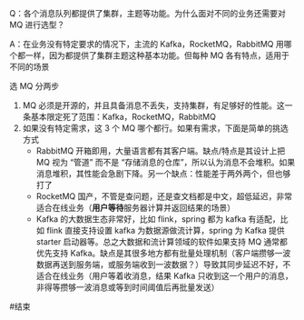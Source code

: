 Q：各个消息队列都提供了集群，主题等功能。为什么面对不同的业务还需要对 MQ 进行选型？

A：在业务没有特定要求的情况下，主流的 Kafka，RocketMQ，RabbitMQ 用哪个都一样，因为都提供了集群主题这种基本功能。但每种 MQ 各有特点，适用于不同的场景

选 MQ 分两步

1. MQ 必须是开源的，并且具备消息不丢失，支持集群，有足够好的性能。这一条基本限定死了范围：Kafka，RocketMQ，RabbitMQ
2. 如果没有特定需求，这 3 个 MQ 哪个都行。如果有需求，下面是简单的挑选方式
	- RabbitMQ 开箱即用，大量语言都有其客户端。缺点/特点是其设计上把 MQ 视为 “管道” 而不是 “存储消息的仓库”，所以认为消息不会堆积。如果消息堆积，其性能会急剧下降。另一个缺点：性能差于两外两个，但也够打了
	- RocketMQ 国产，不管是查问题，还是查文档都是中文，超低延迟，非常适合在线业务（**用户等待**服务器计算并返回结果的场景）
	- Kafka 的大数据生态非常好，比如 flink，spring 都为 kafka 有适配，比如 flink 直接支持设置 kafka 为数据源做流计算，spring 为 Kafka 提供 starter 启动器等。总之大数据和流计算领域的软件如果支持 MQ 通常都优先支持 Kafka。缺点是其很多地方都有批量处理机制（客户端攒够一波数据再送到服务端，或服务端收到一波数据？）导致其同步延迟不好，不适合在线业务（用户等着收消息，结果 Kafka 只收到这一个用户的消息，非得等攒够一波消息或等到时间阈值后再批量发送）

#结束 